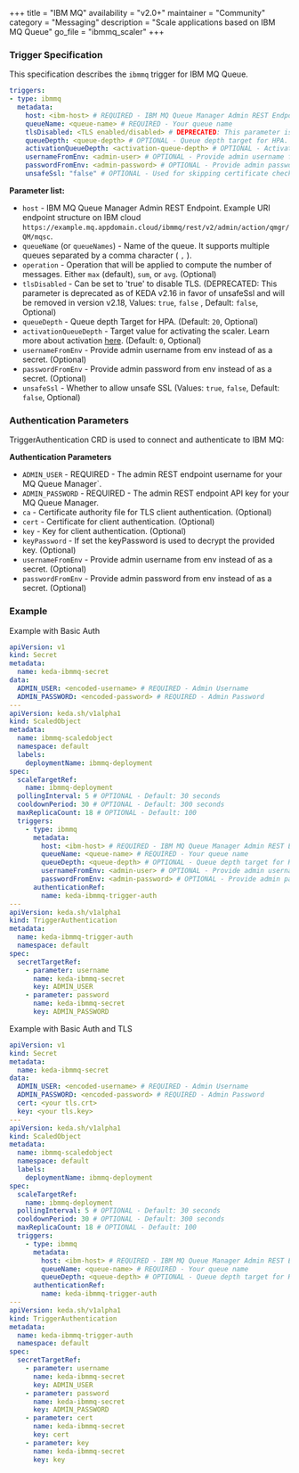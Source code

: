 +++
title = "IBM MQ"
availability = "v2.0+"
maintainer = "Community"
category = "Messaging"
description = "Scale applications based on IBM MQ Queue"
go_file = "ibmmq_scaler"
+++

### Trigger Specification

This specification describes the `ibmmq` trigger for IBM MQ Queue.

```yaml
triggers:
- type: ibmmq
  metadata:
    host: <ibm-host> # REQUIRED - IBM MQ Queue Manager Admin REST Endpoint
    queueName: <queue-name> # REQUIRED - Your queue name
    tlsDisabled: <TLS enabled/disabled> # DEPRECATED: This parameter is deprecated as of KEDA v2.16 in favor of unsafeSsl and will be removed in version v2.18
    queueDepth: <queue-depth> # OPTIONAL - Queue depth target for HPA. Default: 20 messages
    activationQueueDepth: <activation-queue-depth> # OPTIONAL - Activation queue depth target. Default: 0 messages
    usernameFromEnv: <admin-user> # OPTIONAL - Provide admin username from env instead of as a secret
    passwordFromEnv: <admin-password> # OPTIONAL - Provide admin password from env instead of as a secret
    unsafeSsl: "false" # OPTIONAL - Used for skipping certificate check when having self-signed certs 'true'. Default: false
```

**Parameter list:**

- `host` - IBM MQ Queue Manager Admin REST Endpoint. Example URI endpoint structure on IBM cloud `https://example.mq.appdomain.cloud/ibmmq/rest/v2/admin/action/qmgr/QM/mqsc`.
- `queueName` (or `queueNames`) - Name of the queue. It supports multiple queues separated by a comma character ( `,` ).
- `operation` - Operation that will be applied to compute the number of messages. Either `max` (default), `sum`, or `avg`. (Optional)
- `tlsDisabled` - Can be set to 'true' to disable TLS. (DEPRECATED: This parameter is deprecated as of KEDA v2.16 in favor of unsafeSsl and will be removed in version v2.18, Values: `true`, `false` , Default: `false`, Optional)
- `queueDepth` - Queue depth Target for HPA. (Default: `20`, Optional)
- `activationQueueDepth` - Target value for activating the scaler. Learn more about activation [here](./../concepts/scaling-deployments.md#activating-and-scaling-thresholds). (Default: `0`, Optional)
- `usernameFromEnv` - Provide admin username from env instead of as a secret. (Optional)
- `passwordFromEnv` - Provide admin password from env instead of as a secret. (Optional)
- `unsafeSsl` - Whether to allow unsafe SSL (Values: `true`, `false`, Default: `false`, Optional)

### Authentication Parameters

TriggerAuthentication CRD is used to connect and authenticate to IBM MQ:

**Authentication Parameters**

- `ADMIN_USER` - REQUIRED - The admin REST endpoint username for your MQ Queue Manager`.
- `ADMIN_PASSWORD` - REQUIRED - The admin REST endpoint API key for your MQ Queue Manager.
- `ca` - Certificate authority file for TLS client authentication. (Optional)
- `cert` - Certificate for client authentication. (Optional)
- `key` - Key for client authentication. (Optional)
- `keyPassword` - If set the keyPassword is used to decrypt the provided key. (Optional)
- `usernameFromEnv` - Provide admin username from env instead of as a secret. (Optional)
- `passwordFromEnv` - Provide admin password from env instead of as a secret. (Optional)

### Example

Example with Basic Auth

```yaml
apiVersion: v1
kind: Secret
metadata:
  name: keda-ibmmq-secret
data:
  ADMIN_USER: <encoded-username> # REQUIRED - Admin Username
  ADMIN_PASSWORD: <encoded-password> # REQUIRED - Admin Password
---
apiVersion: keda.sh/v1alpha1
kind: ScaledObject
metadata:
  name: ibmmq-scaledobject
  namespace: default
  labels:
    deploymentName: ibmmq-deployment
spec:
  scaleTargetRef:
    name: ibmmq-deployment
  pollingInterval: 5 # OPTIONAL - Default: 30 seconds
  cooldownPeriod: 30 # OPTIONAL - Default: 300 seconds
  maxReplicaCount: 18 # OPTIONAL - Default: 100
  triggers:
    - type: ibmmq
      metadata:
        host: <ibm-host> # REQUIRED - IBM MQ Queue Manager Admin REST Endpoint
        queueName: <queue-name> # REQUIRED - Your queue name
        queueDepth: <queue-depth> # OPTIONAL - Queue depth target for HPA. Default: 20 messages
        usernameFromEnv: <admin-user> # OPTIONAL - Provide admin username from env instead of as a secret
        passwordFromEnv: <admin-password> # OPTIONAL - Provide admin password from env instead of as a secret
      authenticationRef:
        name: keda-ibmmq-trigger-auth
---
apiVersion: keda.sh/v1alpha1
kind: TriggerAuthentication
metadata:
  name: keda-ibmmq-trigger-auth
  namespace: default
spec:
  secretTargetRef:
    - parameter: username
      name: keda-ibmmq-secret
      key: ADMIN_USER
    - parameter: password
      name: keda-ibmmq-secret
      key: ADMIN_PASSWORD
```

Example with Basic Auth and TLS

```yaml
apiVersion: v1
kind: Secret
metadata:
  name: keda-ibmmq-secret
data:
  ADMIN_USER: <encoded-username> # REQUIRED - Admin Username
  ADMIN_PASSWORD: <encoded-password> # REQUIRED - Admin Password
  cert: <your tls.crt>
  key: <your tls.key>
---
apiVersion: keda.sh/v1alpha1
kind: ScaledObject
metadata:
  name: ibmmq-scaledobject
  namespace: default
  labels:
    deploymentName: ibmmq-deployment
spec:
  scaleTargetRef:
    name: ibmmq-deployment
  pollingInterval: 5 # OPTIONAL - Default: 30 seconds
  cooldownPeriod: 30 # OPTIONAL - Default: 300 seconds
  maxReplicaCount: 18 # OPTIONAL - Default: 100
  triggers:
    - type: ibmmq
      metadata:
        host: <ibm-host> # REQUIRED - IBM MQ Queue Manager Admin REST Endpoint
        queueName: <queue-name> # REQUIRED - Your queue name
        queueDepth: <queue-depth> # OPTIONAL - Queue depth target for HPA. Default: 20 messages
      authenticationRef:
        name: keda-ibmmq-trigger-auth
---
apiVersion: keda.sh/v1alpha1
kind: TriggerAuthentication
metadata:
  name: keda-ibmmq-trigger-auth
  namespace: default
spec:
  secretTargetRef:
    - parameter: username
      name: keda-ibmmq-secret
      key: ADMIN_USER
    - parameter: password
      name: keda-ibmmq-secret
      key: ADMIN_PASSWORD
    - parameter: cert
      name: keda-ibmmq-secret
      key: cert
    - parameter: key
      name: keda-ibmmq-secret
      key: key
```
